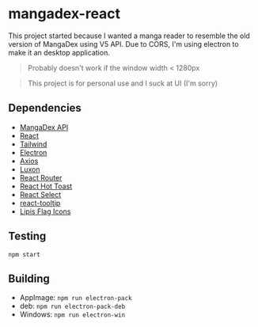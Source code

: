 # mangadex-react

This project started because I wanted a manga reader to resemble the old version of MangaDex using V5 API. 
Due to CORS, I'm using electron to make it an desktop application. 

> Probably doesn't work if the window width < 1280px

> This project is for personal use and I suck at UI (I'm sorry) 
## Dependencies

* [MangaDex API](https://api.mangadex.org/swagger.html)
* [React](https://github.com/facebook/react)
* [Tailwind](https://github.com/tailwindlabs/tailwindcss)
* [Electron](https://github.com/electron/electron)
* [Axios](https://github.com/axios/axios)
* [Luxon](https://github.com/moment/luxon)
* [React Router](https://github.com/ReactTraining/react-router)
* [React Hot Toast](https://github.com/timolins/react-hot-toast)
* [React Select](https://github.com/jedwatson/react-select)
* [react-tooltip](https://github.com/wwayne/react-tooltip)
* [Lipis Flag Icons](https://github.com/lipis/flag-icon-css)

## Testing

```npm start```
## Building

* AppImage: ```npm run electron-pack```
* deb: ```npm run electron-pack-deb```
* Windows: ```npm run electron-win``` 
